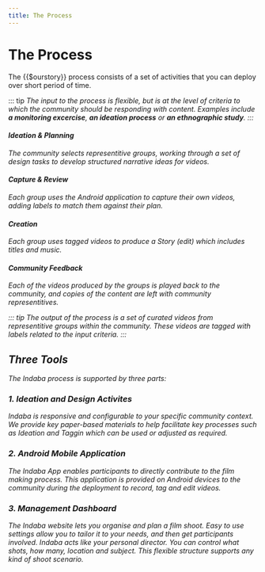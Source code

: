 ```yaml
---
title: The Process
---
```


<ReadTime />

# The Process

<Leader>
The {{$ourstory}} process consists of a set of activities that you can deploy over short period of time.

</Leader>

::: tip
<i class="el-icon-bottom large" /> The input to the process is flexible, but is at the level of criteria to which the community should be responding with content. Examples include **a monitoring excercise**, **an ideation process** or **an ethnographic study**.
:::

<el-timeline>
<el-timeline-item timestamp="Day 1" placement="top">

<h4>Ideation & Planning</h4>
<p>The community selects representitive groups, working through a set of design tasks to develop structured narrative ideas for videos.</p>

</el-timeline-item>
<el-timeline-item timestamp="Day 2-3" placement="top">

<h4>Capture & Review</h4>
<p>Each group uses the Android application to capture their own videos, adding labels to match them against their plan.</p>

</el-timeline-item>
<el-timeline-item timestamp="Day 4" placement="top">

<h4>Creation</h4>
<p>Each group uses tagged videos to produce a Story (edit) which includes titles and music.</p>

</el-timeline-item>
<el-timeline-item timestamp="Day 5" placement="top">

<h4>Community Feedback</h4>
<p>Each of the videos produced by the groups is played back to the community, and copies of the content are left with community representitives.</p>

</el-timeline-item>
</el-timeline>

::: tip
<i class="el-icon-bottom large" /> The output of the process is a set of curated videos from representitive groups within the community. These videos are tagged with labels related to the input criteria.
:::


## Three Tools

The Indaba process is supported by three parts:

### 1. Ideation and Design Activites

Indaba is responsive and configurable to your specific community context. We provide key paper-based materials to help facilitate key processes such as Ideation and Taggin which can be used or adjusted as required.

### 2. Android Mobile Application

The Indaba App enables participants to directly contribute to the film making process. This application is provided on Android devices to the community during the deployment to record, tag and edit videos.

### 3. Management Dashboard

The Indaba website lets you organise and plan a film shoot. Easy to use settings allow you to tailor it to your needs, and then get participants involved. Indaba acts like your personal director. You can control what shots, how many, location and subject. This flexible structure supports any kind of shoot scenario.